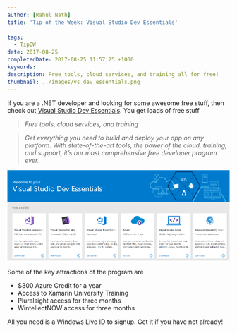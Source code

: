 ```yaml
---
author: [Rahul Nath]
title: 'Tip of the Week: Visual Studio Dev Essentials'
  
tags:
  - TipOW
date: 2017-08-25
completedDate: 2017-08-25 11:57:25 +1000
keywords:
description: Free tools, cloud services, and training all for free!
thumbnail: ../images/vs_dev_essentials.png
---
```


If you are a .NET developer and looking for some awesome free stuff, then check out [Visual Studio Dev Essentials](https://www.visualstudio.com/dev-essentials/). You get loads of free stuff

> _Free tools, cloud services, and training_

> _Get everything you need to build and deploy your app on any platform. With state-of-the-art tools, the power of the cloud, training, and support, it’s our most comprehensive free developer program ever._

<img src="../images/vs_dev_essentials.png" alt="center" alt="Visual Studio Dev Essentials" >

Some of the key attractions of the program are

- \$300 Azure Credit for a year
- Access to Xamarin University Training
- Pluralsight access for three months
- WintellectNOW access for three months

All you need is a Windows Live ID to signup. Get it if you have not already!
